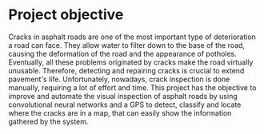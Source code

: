 # Project objective
Cracks in asphalt roads are one of the most important type of deterioration a road can face. They allow water to filter down to the base of the road, causing the deformation of the road and the appearance of potholes. Eventually, all these problems originated by cracks make the road virtually unusable. Therefore, detecting and repairing cracks is crucial to extend pavement's life. Unfortunately, nowadays, crack inspection is done manually, requiring a lot of effort and time. This project has the objective to improve and automate the visual inspection of asphalt roads by using convolutional neural networks and a GPS to detect, classify and locate where the cracks are in a map, that can easily show the information gathered by the system.

# 
